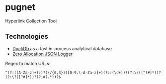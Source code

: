 # pugnet
Hyperlink Collection Tool



## Technologies
- [DuckDb ](https://duckdb.org) as a fast in-process analytical database
- [Zero Allocation JSON Logger ](https://github.com/rs/zerolog) 



Regex to match URLs:
```
^(?:([A-Za-z]+):)?(\/{0,3})([0-9.\-A-Za-z]+)(?::(\d+))?(?:\/([^?#]*))?(?:\?([^#]*))?(?:#(.*))?$
```
